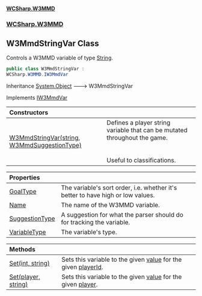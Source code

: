 #### [WCSharp.W3MMD](index.md 'index')
### [WCSharp.W3MMD](WCSharp.W3MMD.md 'WCSharp.W3MMD')

## W3MmdStringVar Class

Controls a W3MMD variable of type [String](WCSharp.W3MMD.W3MmdVariableType.md#WCSharp.W3MMD.W3MmdVariableType.String 'WCSharp.W3MMD.W3MmdVariableType.String').

```csharp
public class W3MmdStringVar :
WCSharp.W3MMD.IW3MmdVar
```

Inheritance [System.Object](https://docs.microsoft.com/en-us/dotnet/api/System.Object 'System.Object') &#129106; W3MmdStringVar

Implements [IW3MmdVar](WCSharp.W3MMD.IW3MmdVar.md 'WCSharp.W3MMD.IW3MmdVar')

| Constructors | |
| :--- | :--- |
| [W3MmdStringVar(string, W3MmdSuggestionType)](WCSharp.W3MMD.W3MmdStringVar.W3MmdStringVar(string,WCSharp.W3MMD.W3MmdSuggestionType).md 'WCSharp.W3MMD.W3MmdStringVar.W3MmdStringVar(string, WCSharp.W3MMD.W3MmdSuggestionType)') | Defines a player string variable that can be mutated throughout the game.<br/><br/><br/>Useful to classifications. |

| Properties | |
| :--- | :--- |
| [GoalType](WCSharp.W3MMD.W3MmdStringVar.GoalType.md 'WCSharp.W3MMD.W3MmdStringVar.GoalType') | The variable's sort order, i.e. whether it's better to have high or low values. |
| [Name](WCSharp.W3MMD.W3MmdStringVar.Name.md 'WCSharp.W3MMD.W3MmdStringVar.Name') | The name of the W3MMD variable. |
| [SuggestionType](WCSharp.W3MMD.W3MmdStringVar.SuggestionType.md 'WCSharp.W3MMD.W3MmdStringVar.SuggestionType') | A suggestion for what the parser should do for tracking the variable. |
| [VariableType](WCSharp.W3MMD.W3MmdStringVar.VariableType.md 'WCSharp.W3MMD.W3MmdStringVar.VariableType') | The variable's type. |

| Methods | |
| :--- | :--- |
| [Set(int, string)](WCSharp.W3MMD.W3MmdStringVar.Set(int,string).md 'WCSharp.W3MMD.W3MmdStringVar.Set(int, string)') | Sets this variable to the given [value](WCSharp.W3MMD.W3MmdStringVar.Set(int,string).md#WCSharp.W3MMD.W3MmdStringVar.Set(int,string).value 'WCSharp.W3MMD.W3MmdStringVar.Set(int, string).value') for the given [playerId](WCSharp.W3MMD.W3MmdStringVar.Set(int,string).md#WCSharp.W3MMD.W3MmdStringVar.Set(int,string).playerId 'WCSharp.W3MMD.W3MmdStringVar.Set(int, string).playerId'). |
| [Set(player, string)](WCSharp.W3MMD.W3MmdStringVar.Set(War3Api.Common.player,string).md 'WCSharp.W3MMD.W3MmdStringVar.Set(War3Api.Common.player, string)') | Sets this variable to the given [value](WCSharp.W3MMD.W3MmdStringVar.Set(War3Api.Common.player,string).md#WCSharp.W3MMD.W3MmdStringVar.Set(War3Api.Common.player,string).value 'WCSharp.W3MMD.W3MmdStringVar.Set(War3Api.Common.player, string).value') for the given [player](WCSharp.W3MMD.W3MmdStringVar.Set(War3Api.Common.player,string).md#WCSharp.W3MMD.W3MmdStringVar.Set(War3Api.Common.player,string).player 'WCSharp.W3MMD.W3MmdStringVar.Set(War3Api.Common.player, string).player'). |
